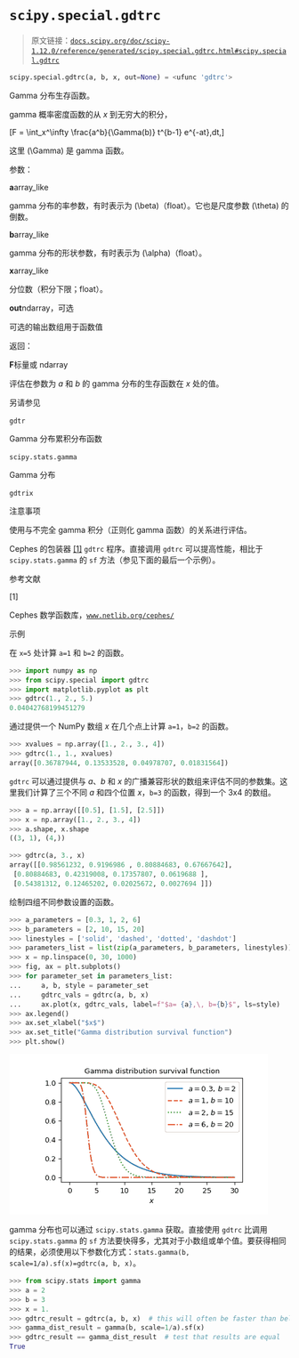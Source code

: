 # `scipy.special.gdtrc`

> 原文链接：[`docs.scipy.org/doc/scipy-1.12.0/reference/generated/scipy.special.gdtrc.html#scipy.special.gdtrc`](https://docs.scipy.org/doc/scipy-1.12.0/reference/generated/scipy.special.gdtrc.html#scipy.special.gdtrc)

```py
scipy.special.gdtrc(a, b, x, out=None) = <ufunc 'gdtrc'>
```

Gamma 分布生存函数。

gamma 概率密度函数的从 *x* 到无穷大的积分，

\[F = \int_x^\infty \frac{a^b}{\Gamma(b)} t^{b-1} e^{-at}\,dt,\]

这里 \(\Gamma\) 是 gamma 函数。

参数：

**a**array_like

gamma 分布的率参数，有时表示为 \(\beta\)（float）。它也是尺度参数 \(\theta\) 的倒数。

**b**array_like

gamma 分布的形状参数，有时表示为 \(\alpha\)（float）。

**x**array_like

分位数（积分下限；float）。

**out**ndarray，可选

可选的输出数组用于函数值

返回：

**F**标量或 ndarray

评估在参数为 *a* 和 *b* 的 gamma 分布的生存函数在 *x* 处的值。

另请参见

`gdtr`

Gamma 分布累积分布函数

`scipy.stats.gamma`

Gamma 分布

`gdtrix`

注意事项

使用与不完全 gamma 积分（正则化 gamma 函数）的关系进行评估。

Cephes 的包装器 [[1]](#rcc18213a3caa-1) `gdtrc` 程序。直接调用 `gdtrc` 可以提高性能，相比于 `scipy.stats.gamma` 的 `sf` 方法（参见下面的最后一个示例）。

参考文献

[1]

Cephes 数学函数库，[`www.netlib.org/cephes/`](http://www.netlib.org/cephes/)

示例

在 `x=5` 处计算 `a=1` 和 `b=2` 的函数。

```py
>>> import numpy as np
>>> from scipy.special import gdtrc
>>> import matplotlib.pyplot as plt
>>> gdtrc(1., 2., 5.)
0.04042768199451279 
```

通过提供一个 NumPy 数组 *x* 在几个点上计算 `a=1`，`b=2` 的函数。

```py
>>> xvalues = np.array([1., 2., 3., 4])
>>> gdtrc(1., 1., xvalues)
array([0.36787944, 0.13533528, 0.04978707, 0.01831564]) 
```

`gdtrc` 可以通过提供与 *a*、*b* 和 *x* 的广播兼容形状的数组来评估不同的参数集。这里我们计算了三个不同 *a* 和四个位置 *x*，`b=3` 的函数，得到一个 3x4 的数组。

```py
>>> a = np.array([[0.5], [1.5], [2.5]])
>>> x = np.array([1., 2., 3., 4])
>>> a.shape, x.shape
((3, 1), (4,)) 
```

```py
>>> gdtrc(a, 3., x)
array([[0.98561232, 0.9196986 , 0.80884683, 0.67667642],
 [0.80884683, 0.42319008, 0.17357807, 0.0619688 ],
 [0.54381312, 0.12465202, 0.02025672, 0.0027694 ]]) 
```

绘制四组不同参数设置的函数。

```py
>>> a_parameters = [0.3, 1, 2, 6]
>>> b_parameters = [2, 10, 15, 20]
>>> linestyles = ['solid', 'dashed', 'dotted', 'dashdot']
>>> parameters_list = list(zip(a_parameters, b_parameters, linestyles))
>>> x = np.linspace(0, 30, 1000)
>>> fig, ax = plt.subplots()
>>> for parameter_set in parameters_list:
...     a, b, style = parameter_set
...     gdtrc_vals = gdtrc(a, b, x)
...     ax.plot(x, gdtrc_vals, label=f"$a= {a},\, b={b}$", ls=style)
>>> ax.legend()
>>> ax.set_xlabel("$x$")
>>> ax.set_title("Gamma distribution survival function")
>>> plt.show() 
```

![../../_images/scipy-special-gdtrc-1_00_00.png](img/e6892e1ce19ae44a09004736a2ff8300.png)

gamma 分布也可以通过 `scipy.stats.gamma` 获取。直接使用 `gdtrc` 比调用 `scipy.stats.gamma` 的 `sf` 方法要快得多，尤其对于小数组或单个值。要获得相同的结果，必须使用以下参数化方式：`stats.gamma(b, scale=1/a).sf(x)=gdtrc(a, b, x)`。

```py
>>> from scipy.stats import gamma
>>> a = 2
>>> b = 3
>>> x = 1.
>>> gdtrc_result = gdtrc(a, b, x)  # this will often be faster than below
>>> gamma_dist_result = gamma(b, scale=1/a).sf(x)
>>> gdtrc_result == gamma_dist_result  # test that results are equal
True 
```
